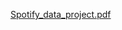[Spotify_data_project.pdf](https://github.com/user-attachments/files/20039300/Spotify_data_project.pdf)
